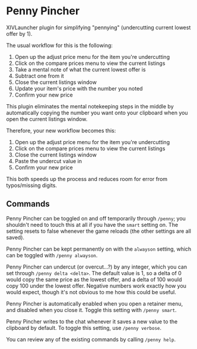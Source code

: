 # Penny Pincher
XIVLauncher plugin for simplifying "pennying" (undercutting current lowest offer by 1).

The usual workflow for this is the following:
1. Open up the adjust price menu for the item you're undercutting
2. Click on the compare prices menu to view the current listings
3. Take a mental note of what the current lowest offer is
4. Subtract one from it
5. Close the current listings window
6. Update your item's price with the number you noted
7. Confirm your new price

This plugin eliminates the mental notekeeping steps in the middle by automatically copying the number you want onto your clipboard when you open the current listings window.

Therefore, your new workflow becomes this:
1. Open up the adjust price menu for the item you're undercutting
2. Click on the compare prices menu to view the current listings
3. Close the current listings window
4. Paste the undercut value in
5. Confirm your new price

This both speeds up the process and reduces room for error from typos/missing digits.

## Commands
Penny Pincher can be toggled on and off temporarily through `/penny`; you shouldn't need to touch this at all if you have the `smart` setting on. The setting resets to false whenever the game reloads (the other settings are all saved).

Penny Pincher can be kept permanently on with the `alwayson` setting, which can be toggled with `/penny alwayson`.

Penny Pincher can undercut (or overcut...?) by any integer, which you can set through `/penny delta <delta>`. The default value is 1, so a delta of 0 would copy the same price as the lowest offer, and a delta of 100 would copy 100 under the lowest offer. Negative numbers work exactly how you would expect, though it's not obvious to me how this could be useful.

Penny Pincher is automatically enabled when you open a retainer menu, and disabled when you close it. Toggle this setting with `/penny smart`.

Penny Pincher writes to the chat whenever it saves a new value to the clipboard by default. To toggle this setting, use `/penny verbose`.

You can review any of the existing commands by calling `/penny help`.
